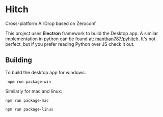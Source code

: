 # Hitch
Cross-platform AirDrop based on Zeroconf

This project uses **Electron** framework to build the Desktop app. A similar implementation in python can be found at: [manthan787/pyhitch](https://github.com/Manthan787/pyhitch). It's not perfect, but if you prefer reading Python over JS check it out.

## Building

To build the desktop app for windows:

``` npm run package-win```

Similarly for mac and linux:

``` npm run package-mac ```

``` npm run package-linux ```
